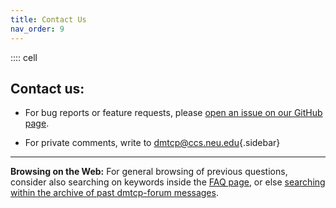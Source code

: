 ```yaml
---
title: Contact Us
nav_order: 9
---
```


:::: cell
## Contact us:

- For bug reports or feature requests, please [open an issue on our GitHub page](https://github.com/dmtcp/dmtcp/issues).

- For private comments, write to
  [dmtcp@ccs.neu.edu](mailto:dmtcp@ccs.neu.edu){.sidebar}

------------------------------------------------------------------------

**Browsing on the Web:**
   For general browsing of previous questions, consider also searching
    on keywords inside the [FAQ page](FAQ.html), or else [searching
    within the archive of past dmtcp-forum
    messages](http://sourceforge.net/p/dmtcp/mailman/search/?mail_list=dmtcp-forum).
